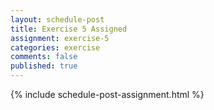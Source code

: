 ```yaml
---
layout: schedule-post
title: Exercise 5 Assigned
assignment: exercise-5
categories: exercise
comments: false
published: true
---
```

{% include schedule-post-assignment.html %}